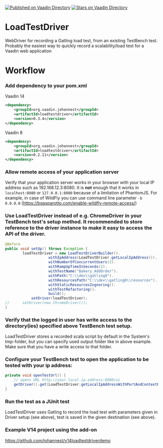 [![Published on Vaadin  Directory](https://img.shields.io/badge/Vaadin%20Directory-published-00b4f0.svg)](https://vaadin.com/directory/component/loadtestdriver-add-on)
[![Stars on Vaadin Directory](https://img.shields.io/vaadin-directory/star/loadtestdriver-add-on.svg)](https://vaadin.com/directory/component/loadtestdriver-add-on)

LoadTestDriver
==============
WebDriver for recording a Gatling load test, from an existing TestBench test.
Probably the easiest way to quickly record a scalability/load test for a Vaadin web application


Workflow
========
### Add dependency to your pom.xml
Vaadin 14
```xml
<dependency>
	<groupId>org.vaadin.johannest</groupId>
	<artifactId>loadtestdriver</artifactId>
	<version>0.3.4</version>
</dependency> 
```

Vaadin 8
```xml
<dependency>
	<groupId>org.vaadin.johannest</groupId>
	<artifactId>loadtestdriver</artifactId>
	<version>0.2.11</version>
</dependency> 
```

### Allow remote access of your application server 
Verify that your application server works in your browser with your local IP address such as 192.168.12.3:8080. It is **not** enough that it works in `localhost:8080` or `127.0.0.1:8080` because of a limitation of PhantomJS. For example, in case of WildFly you can use command line parameter `-b 0.0.0.0` (https://bgasparotto.com/enable-wildfly-remote-access/)

### Use LoadTestDriver instead of e.g. ChromeDriver in your TestBench test's setup method. It recommended to store reference to the driver instance to make it easy to access the API of the driver.
```Java
@Before
public void setUp() throws Exception {
	    loadTestDriver = new LoadTestDriverBuilder().
    				withIpAddress(LoadTestDriver.getLocalIpAddress()).
    				withNumberOfConcurrentUsers(2).
    				withRampUpTimeInSeconds(2).
    				withTestName("Bakery_AddOrder").
    				withPath("C:\\dev\\gatling8").
    				withResourcesPath("C:\\dev\\gatling8\\resources").
    				withStaticResourcesIngnoring().
    				withTestRefactoring().
    				build();
    		setDriver(loadTestDriver);
//		setDriver(new ChromeDriver());	
}
```

### Verify that the logged in user has write access to the directory(ies) specified above TestBench test setup.
LoadTestDriver stores a recorded scala script by default in the System's tmp-folder, but you can specify used output folder like in above example. Make sure that you have a write access to that folder.

### Configure your TestBench test to open the application to be tested with your ip address:
```Java
private void openTestUrl() {
	// opens URL http://your.local.ip.address:8080/ui
    getDriver().get(LoadTestDriver.getLocalIpAddressWithPortAndContextPath(8080,"ui"));
}
```

### Run the test as a JUnit test
LoadTestDriver uses Gatling to record the load test with parameters given in Driver setup (see above), test is saved in the given destination (see above).

### Example V14 project using the add-on
https://github.com/johannest/v14loadtestdriverdemo
